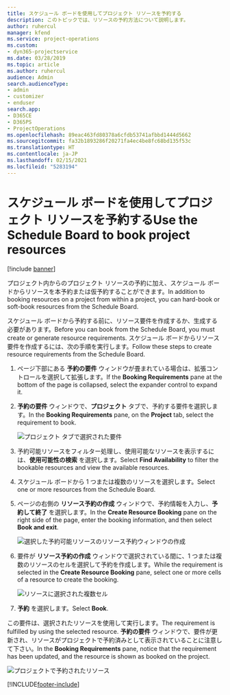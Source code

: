 ```yaml
---
title: スケジュール ボードを使用してプロジェクト リソースを予約する
description: このトピックでは、リソースの予約方法について説明します。
author: ruhercul
manager: kfend
ms.service: project-operations
ms.custom:
- dyn365-projectservice
ms.date: 03/28/2019
ms.topic: article
ms.author: ruhercul
audience: Admin
search.audienceType:
- admin
- customizer
- enduser
search.app:
- D365CE
- D365PS
- ProjectOperations
ms.openlocfilehash: 89eac463fd80378a6cfdb53741afbbd1444d5662
ms.sourcegitcommit: fa32b1893286f20271fa4ec4be8fc68bd135f53c
ms.translationtype: HT
ms.contentlocale: ja-JP
ms.lasthandoff: 02/15/2021
ms.locfileid: "5283194"
---
```

# <a name="use-the-schedule-board-to-book-project-resources"></a><span data-ttu-id="720c8-103">スケジュール ボードを使用してプロジェクト リソースを予約する</span><span class="sxs-lookup"><span data-stu-id="720c8-103">Use the Schedule Board to book project resources</span></span>

[!include [banner](../includes/psa-now-project-operations.md)]

<span data-ttu-id="720c8-104">プロジェクト内からのプロジェクト リソースの予約に加え、スケジュール ボードからリソースを本予約または仮予約することができます。</span><span class="sxs-lookup"><span data-stu-id="720c8-104">In addition to booking resources on a project from within a project, you can hard-book or soft-book resources from the Schedule Board.</span></span>

<span data-ttu-id="720c8-105">スケジュール ボードから予約する前に、リソース要件を作成するか、生成する必要があります。</span><span class="sxs-lookup"><span data-stu-id="720c8-105">Before you can book from the Schedule Board, you must create or generate resource requirements.</span></span> <span data-ttu-id="720c8-106">スケジュール ボードからリソース要件を作成するには、次の手順を実行します。</span><span class="sxs-lookup"><span data-stu-id="720c8-106">Follow these steps to create resource requirements from the Schedule Board.</span></span>

1. <span data-ttu-id="720c8-107">ページ下部にある **予約の要件** ウィンドウが畳まれている場合は、拡張コントロールを選択して拡張します。</span><span class="sxs-lookup"><span data-stu-id="720c8-107">If the **Booking Requirements** pane at the bottom of the page is collapsed, select the expander control to expand it.</span></span>
2. <span data-ttu-id="720c8-108">**予約の要件** ウィンドウで、**プロジェクト** タブで、予約する要件を選択します。</span><span class="sxs-lookup"><span data-stu-id="720c8-108">In the **Booking Requirements** pane, on the **Project** tab, select the requirement to book.</span></span>

    ![プロジェクト タブで選択された要件](media/Resource-Management-image73.png)

3. <span data-ttu-id="720c8-110">予約可能リソースをフィルター処理し、使用可能なリソースを表示するには、**使用可能性の検索** を選択します。</span><span class="sxs-lookup"><span data-stu-id="720c8-110">Select **Find Availability** to filter the bookable resources and view the available resources.</span></span> 
4. <span data-ttu-id="720c8-111">スケジュール ボードから 1 つまたは複数のリソースを選択します。</span><span class="sxs-lookup"><span data-stu-id="720c8-111">Select one or more resources from the Schedule Board.</span></span> 
5. <span data-ttu-id="720c8-112">ページの右側の **リソース予約の作成** ウィンドウで、予約情報を入力し、**予約して終了** を選択します。</span><span class="sxs-lookup"><span data-stu-id="720c8-112">In the **Create Resource Booking** pane on the right side of the page, enter the booking information, and then select **Book and exit**.</span></span>

    ![選択した予約可能リソースのリソース予約ウィンドウの作成](media/Resource-Management-image74.png)

6. <span data-ttu-id="720c8-114">要件が **リソース予約の作成** ウィンドウで選択されている間に、1 つまたは複数のリソースのセルを選択して予約を作成します。</span><span class="sxs-lookup"><span data-stu-id="720c8-114">While the requirement is selected in the **Create Resource Booking** pane, select one or more cells of a resource to create the booking.</span></span>

    ![リソースに選択された複数セル](media/Resource-Management-image75.png)

7. <span data-ttu-id="720c8-116">**予約** を選択します。</span><span class="sxs-lookup"><span data-stu-id="720c8-116">Select **Book**.</span></span>

<span data-ttu-id="720c8-117">この要件は、選択されたリソースを使用して実行します。</span><span class="sxs-lookup"><span data-stu-id="720c8-117">The requirement is fulfilled by using the selected resource.</span></span> <span data-ttu-id="720c8-118">**予約の要件** ウィンドウで、要件が更新され、リソースがプロジェクトで予約済みとして表示されていることに注意して下さい。</span><span class="sxs-lookup"><span data-stu-id="720c8-118">In the **Booking Requirements** pane, notice that the requirement has been updated, and the resource is shown as booked on the project.</span></span>

![プロジェクトで予約されたリソース](media/Resource-Management-image76.png)


[!INCLUDE[footer-include](../includes/footer-banner.md)]
